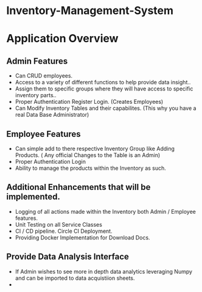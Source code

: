 # Inventory-Management-System
# Application Overview

## Admin Features
- Can CRUD employees.
- Access to a variety of different functions to help provide data insight.. 
- Assign them to specific groups where they will have access to specific inventory parts..
- Proper Authentication Register Login. (Creates Employees)
- Can Modify Inventory Tables and their capabilites. (This why you have a real Data Base Administrator)
## Employee Features
- Can simple add to there respective Inventory Group like Adding Products. ( Any official Changes to the Table is an Admin)
- Proper Authentication Login
- Ability to manage the products within the Inventory as such.

## Additional Enhancements that will be implemented.
- Logging of all actions made within the Inventory both Admin / Employee features.
- Unit Testing on all Service Classes
- CI / CD pipeline. Circle CI Deployment.
- Providing Docker Implementation for Download Docs.

## Provide Data Analysis Interface
- If Admin wishes to see more in depth data analytics leveraging Numpy and can be imported to data acquistiion sheets.
- 
